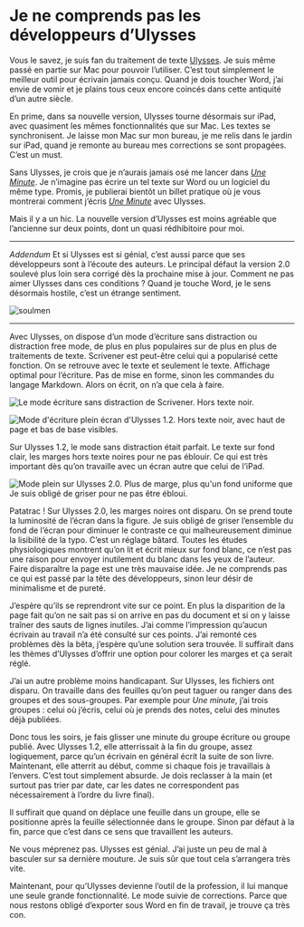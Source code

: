 # Je ne comprends pas les développeurs d’Ulysses

Vous le savez, je suis fan du traitement de texte [Ulysses](http://www.ulyssesapp.com/). Je suis même passé en partie sur Mac pour pouvoir l’utiliser. C’est tout simplement le meilleur outil pour écrivain jamais conçu. Quand je dois toucher Word, j’ai envie de vomir et je plains tous ceux encore coincés dans cette antiquité d’un autre siècle.<span id="more-40174"></span>

En prime, dans sa nouvelle version, Ulysses tourne désormais sur iPad, avec quasiment les mêmes fonctionnalités que sur Mac. Les textes se synchronisent. Je laisse mon Mac sur mon bureau, je me relis dans le jardin sur iPad, quand je remonte au bureau mes corrections se sont propagées. C’est un must.

Sans Ulysses, je crois que je n’aurais jamais osé me lancer dans [*Une Minute*](http://www.wattpad.com/story/29694130-1-minute). Je n’imagine pas écrire un tel texte sur Word ou un logiciel du même type. Promis, je publierai bientôt un billet pratique où je vous montrerai comment j’écris [*Une Minute*](http://www.wattpad.com/story/29694130-1-minute) avec Ulysses.

Mais il y a un hic. La nouvelle version d’Ulysses est moins agréable que l’ancienne sur deux points, dont un quasi rédhibitoire pour moi.

---

*Addendum* Et si Ulysses est si génial, c’est aussi parce que ses développeurs sont à l’écoute des auteurs. Le principal défaut la version 2.0 soulevé plus loin sera corrigé dès la prochaine mise à jour. Comment ne pas aimer Ulysses dans ces conditions ? Quand je touche Word, je le sens désormais hostile, c’est un étrange sentiment.

![soulmen](https://tcrouzet.com/images_tc/2015/03/soulmen.jpg)

---

Avec Ulysses, on dispose d’un mode d’écriture sans distraction ou distraction free mode, de plus en plus populaires sur de plus en plus de traitements de texte. Scrivener est peut-être celui qui a popularisé cette fonction. On se retrouve avec le texte et seulement le texte. Affichage optimal pour l’écriture. Pas de mise en forme, sinon les commandes du langage Markdown. Alors on écrit, on n’a que cela à faire.

![Le mode écriture sans distraction de Scrivener. Hors texte noir.](https://tcrouzet.com/images_tc/2015/03/dfree1.png)

![Mode d'écriture plein écran d'Ulysses 1.2. Hors texte noir, avec haut de page et bas de base visibles.](https://tcrouzet.com/images_tc/2015/03/dfree2.png)

Sur Ulysses 1.2, le mode sans distraction était parfait. Le texte sur fond clair, les marges hors texte noires pour ne pas éblouir. Ce qui est très important dès qu’on travaille avec un écran autre que celui de l’iPad.

![Mode plein sur Ulysses 2.0. Plus de marge, plus qu'un fond uniforme que Je suis obligé de griser pour ne pas être ébloui.](https://tcrouzet.com/images_tc/2015/03/dfree3.png)

Patatrac ! Sur Ulysses 2.0, les marges noires ont disparu. On se prend toute la luminosité de l’écran dans la figure. Je suis obligé de griser l’ensemble du fond de l’écran pour diminuer le contraste ce qui malheureusement diminue la lisibilité de la typo. C’est un réglage bâtard. Toutes les études physiologiques montrent qu’on lit et écrit mieux sur fond blanc, ce n’est pas une raison pour envoyer inutilement du blanc dans les yeux de l’auteur. Faire disparaître la page est une très mauvaise idée. Je ne comprends pas ce qui est passé par la tête des développeurs, sinon leur désir de minimalisme et de pureté.

J’espère qu’ils se reprendront vite sur ce point. En plus la disparition de la page fait qu’on ne sait pas si on arrive en pas du document et si on y laisse traîner des sauts de lignes inutiles. J’ai comme l’impression qu’aucun écrivain au travail n’a été consulté sur ces points. J’ai remonté ces problèmes dès la bêta, j’espère qu’une solution sera trouvée. Il suffirait dans les thèmes d’Ulysses d’offrir une option pour colorer les marges et ça serait réglé.

J’ai un autre problème moins handicapant. Sur Ulysses, les fichiers ont disparu. On travaille dans des feuilles qu’on peut taguer ou ranger dans des groupes et des sous-groupes. Par exemple pour *Une minute*, j’ai trois groupes : celui où j’écris, celui où je prends des notes, celui des minutes déjà publiées.

Donc tous les soirs, je fais glisser une minute du groupe écriture ou groupe publié. Avec Ulysses 1.2, elle atterrissait à la fin du groupe, assez logiquement, parce qu’un écrivain en général écrit la suite de son livre. Maintenant, elle atterrit au début, comme si chaque fois je travaillais à l’envers. C’est tout simplement absurde. Je dois reclasser à la main (et surtout pas trier par date, car les dates ne correspondent pas nécessairement à l’ordre du livre final).

Il suffirait que quand on déplace une feuille dans un groupe, elle se positionne après la feuille sélectionnée dans le groupe. Sinon par défaut à la fin, parce que c’est dans ce sens que travaillent les auteurs.

Ne vous méprenez pas. Ulysses est génial. J’ai juste un peu de mal à basculer sur sa dernière mouture. Je suis sûr que tout cela s’arrangera très vite.

Maintenant, pour qu’Ulysses devienne l’outil de la profession, il lui manque une seule grande fonctionnalité. Le mode suivie de corrections. Parce que nous restons obligé d’exporter sous Word en fin de travail, je trouve ça très con.